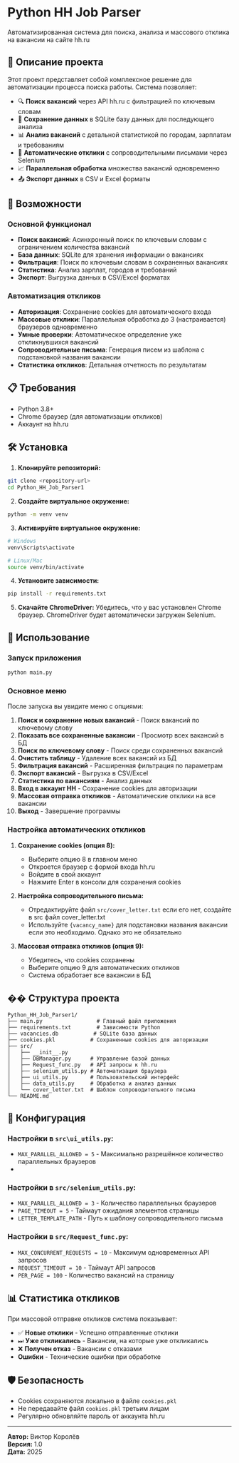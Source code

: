 # Python HH Job Parser

Автоматизированная система для поиска, анализа и массового отклика на вакансии на сайте hh.ru

## 📖 Описание проекта

Этот проект представляет собой комплексное решение для автоматизации процесса поиска работы. Система позволяет:

- 🔍 **Поиск вакансий** через API hh.ru с фильтрацией по ключевым словам
- 💾 **Сохранение данных** в SQLite базу данных для последующего анализа
- 📊 **Анализ вакансий** с детальной статистикой по городам, зарплатам и требованиям
- 🤖 **Автоматические отклики** с сопроводительными письмами через Selenium
- 📈 **Параллельная обработка** множества вакансий одновременно
- 📤 **Экспорт данных** в CSV и Excel форматы

## 🚀 Возможности

### Основной функционал
- **Поиск вакансий**: Асинхронный поиск по ключевым словам с ограничением количества вакансий
- **База данных**: SQLite для хранения информации о вакансиях
- **Фильтрация**: Поиск по ключевым словам в сохраненных вакансиях
- **Статистика**: Анализ зарплат, городов и требований
- **Экспорт**: Выгрузка данных в CSV/Excel форматах

### Автоматизация откликов
- **Авторизация**: Сохранение cookies для автоматического входа
- **Массовые отклики**: Параллельная обработка до 3 (настраивается) браузеров одновременно
- **Умные проверки**: Автоматическое определение уже откликнувшихся вакансий
- **Сопроводительные письма**: Генерация писем из шаблона с подстановкой названия вакансии
- **Статистика откликов**: Детальная отчетность по результатам

## 📋 Требования

- Python 3.8+
- Chrome браузер (для автоматизации откликов)
- Аккаунт на hh.ru

## 🛠 Установка

1. **Клонируйте репозиторий:**
```bash
git clone <repository-url>
cd Python_HH_Job_Parser1
```

2. **Создайте виртуальное окружение:**
```bash
python -m venv venv
```

3. **Активируйте виртуальное окружение:**
```bash
# Windows
venv\Scripts\activate

# Linux/Mac
source venv/bin/activate
```

4. **Установите зависимости:**
```bash
pip install -r requirements.txt
```

5. **Скачайте ChromeDriver:**
Убедитесь, что у вас установлен Chrome браузер. ChromeDriver будет автоматически загружен Selenium.

## 📝 Использование

### Запуск приложения
```bash
python main.py
```

### Основное меню
После запуска вы увидите меню с опциями:

1. **Поиск и сохранение новых вакансий** - Поиск вакансий по ключевому слову
2. **Показать все сохраненные вакансии** - Просмотр всех вакансий в БД
3. **Поиск по ключевому слову** - Поиск среди сохраненных вакансий
4. **Очистить таблицу** - Удаление всех вакансий из БД
5. **Фильтрация вакансий** - Расширенная фильтрация по параметрам
6. **Экспорт вакансий** - Выгрузка в CSV/Excel
7. **Статистика по вакансиям** - Анализ данных
8. **Вход в аккаунт HH** - Сохранение cookies для авторизации
9. **Массовая отправка откликов** - Автоматические отклики на все вакансии
10. **Выход** - Завершение программы

### Настройка автоматических откликов

1. **Сохранение cookies (опция 8):**
   - Выберите опцию 8 в главном меню
   - Откроется браузер с формой входа hh.ru
   - Войдите в свой аккаунт
   - Нажмите Enter в консоли для сохранения cookies

2. **Настройка сопроводительного письма:**
   - Отредактируйте файл `src/cover_letter.txt` если его нет, создайте в src файл cover_letter.txt
   - Используйте `{vacancy_name}` для подстановки названия вакансии если это необходимо. Однако это не обязательно

3. **Массовая отправка откликов (опция 9):**
   - Убедитесь, что cookies сохранены
   - Выберите опцию 9 для автоматических откликов
   - Система обработает все вакансии в БД

## �� Структура проекта

```
Python_HH_Job_Parser1/
├── main.py                 # Главный файл приложения
├── requirements.txt        # Зависимости Python
├── vacancies.db           # SQLite база данных
├── cookies.pkl           # Сохраненные cookies для авторизации
├── src/
│   ├── __init__.py
│   ├── DBManager.py      # Управление базой данных
│   ├── Request_func.py   # API запросы к hh.ru
│   ├── selenium_utils.py # Автоматизация браузера
│   ├── ui_utils.py       # Пользовательский интерфейс
│   ├── data_utils.py     # Обработка и анализ данных
│   └── cover_letter.txt  # Шаблон сопроводительного письма
└── README.md
```

## 🔧 Конфигурация
### Настройки в `src\ui_utils.py`:
- `MAX_PARALLEL_ALLOWED = 5` - Максимально разрешённое количество параллельных браузеров
- 
### Настройки в `src/selenium_utils.py`:
- `MAX_PARALLEL_ALLOWED = 3` - Количество параллельных браузеров
- `PAGE_TIMEOUT = 5` - Таймаут ожидания элементов страницы
- `LETTER_TEMPLATE_PATH` - Путь к шаблону сопроводительного письма

### Настройки в `src/Request_func.py`:
- `MAX_CONCURRENT_REQUESTS = 10` - Максимум одновременных API запросов
- `REQUEST_TIMEOUT = 10` - Таймаут API запросов
- `PER_PAGE = 100` - Количество вакансий на страницу

## 📊 Статистика откликов

При массовой отправке откликов система показывает:

- ✅ **Новые отклики** - Успешно отправленные отклики
- ⏭ **Уже откликались** - Вакансии, на которые уже откликались
- ❌ **Получен отказ** - Вакансии с отказами
-  **Ошибки** - Технические ошибки при обработке

## 🛡️ Безопасность

- Cookies сохраняются локально в файле `cookies.pkl`
- Не передавайте файл `cookies.pkl` третьим лицам
- Регулярно обновляйте пароль от аккаунта hh.ru

---

**Автор:** Виктор Королёв  
**Версия:** 1.0  
**Дата:** 2025
